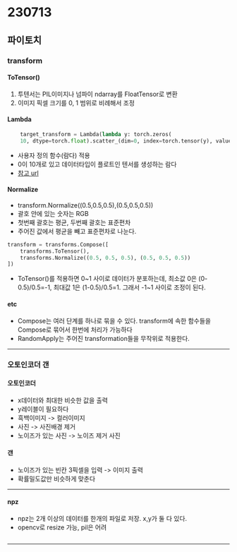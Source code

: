 # 230713

## 파이토치

### transform

#### ToTensor()

1. 투텐서는 PIL이미지나 넘파이 ndarray를 FloatTensor로 변환
2. 이미지 픽셀 크기를 0, 1 범위로 비례해서 조정

#### Lambda

```python
    target_transform = Lambda(lambda y: torch.zeros(
    10, dtype=torch.float).scatter_(dim=0, index=torch.tensor(y), value=1))
```

- 사용자 정의 함수(람다) 적용
- 0이 10개로 있고 데이터타입이 플로트인 텐서를 생성하는 람다
- [참고 url](https://gaussian37.github.io/dl-pytorch-snippets/#torchscatter-%ED%95%A8%EC%88%98-%EC%82%AC%EC%9A%A9-%EC%98%88%EC%A0%9C-1)

#### Normalize

- transform.Normalize((0.5,0.5,0.5),(0.5,0.5,0.5))
- 괄호 안에 있는 숫자는 RGB
- 첫번째 괄호는 평균, 두번째 괄호는 표준편차
- 주어진 값에서 평균을 빼고 표준편차로 나눈다.

```python
transform = transforms.Compose([
    transforms.ToTensor(),
    transforms.Normalize((0.5, 0.5, 0.5), (0.5, 0.5, 0.5))
])
```

- ToTensor()를 적용하면 0~1 사이로 데이터가 분포하는데, 최소값 0은 (0-0.5)/0.5=-1, 최대값 1은 (1-0.5)/0.5=1. 그래서 -1~1 사이로 조정이 된다.

#### etc

- Compose는 여러 단계를 하나로 묶을 수 있다. transform에 속한 함수들을 Compose로 묶어서 한번에 처리가 가능하다
- RandomApply는 주어진 transformation들을 무작위로 적용한다.

---

### 오토인코더 갠

#### 오토인코더

- x데이터와 최대한 비슷한 값을 출력
- y레이블이 필요하다
- 흑백이미지 -> 컬러이미지
- 사진 -> 사진배경 제거
- 노이즈가 있는 사진 -> 노이즈 제거 사진

#### 갠

- 노이즈가 있는 빈칸 3픽셀을 입력 -> 이미지 출력
- 확률밀도값만 비슷하게 맞춘다

---

#### npz

- npz는 2개 이상의 데이터를 한개의 파일로 저장. x,y가 둘 다 있다.
- opencv로 resize 가능, pil은 어려

```python

```

---
